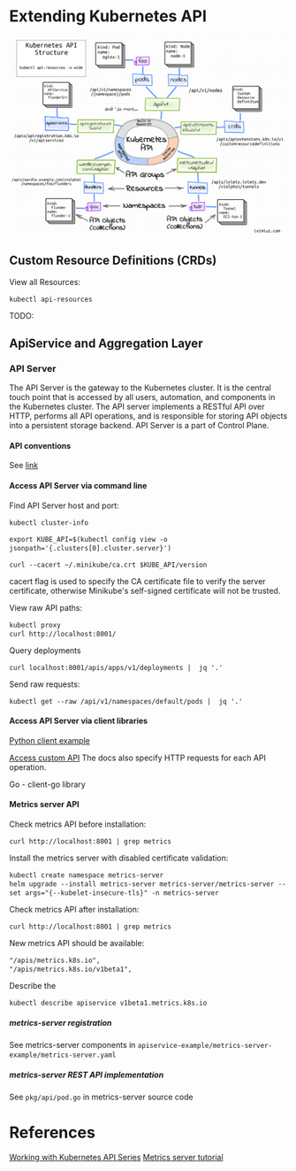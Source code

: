 # Extending Kubernetes API
![Kubernetes API Structure](kube-api-structure.png)
## Custom Resource Definitions (CRDs)
View all Resources:
```commandline
kubectl api-resources
```
TODO:

## ApiService and Aggregation Layer
### API Server
The API Server is the gateway to the Kubernetes cluster. 
It is the central touch point that is accessed by all users, automation, 
and components in the Kubernetes cluster. 
The API server implements a RESTful API over HTTP, performs all API operations, 
and is responsible for storing API objects into a persistent storage backend.
API Server is a part of Control Plane.
#### API conventions
See [link](https://github.com/kubernetes/community/blob/7f3f3205448a8acfdff4f1ddad81364709ae9b71/contributors/devel/sig-architecture/api-conventions.md#verbs-on-resources)
#### Access API Server via command line
Find API Server host and port:
```commandline
kubectl cluster-info
```
```commandline
export KUBE_API=$(kubectl config view -o jsonpath='{.clusters[0].cluster.server}')
```
```commandline
curl --cacert ~/.minikube/ca.crt $KUBE_API/version
```
cacert flag is used to specify the CA certificate file to verify the server certificate,
otherwise Minikube's self-signed certificate will not be trusted.

View raw API paths:
```commandline
kubectl proxy
curl http://localhost:8001/
```

Query deployments
```commandline
curl localhost:8001/apis/apps/v1/deployments |  jq '.'
```

Send raw requests:
```commandline
kubectl get --raw /api/v1/namespaces/default/pods |  jq '.'
```

#### Access API Server via client libraries
[Python client example](https://kubernetes.io/docs/tasks/administer-cluster/access-cluster-api/#python-client)

[Access custom API](https://github.com/kubernetes-client/python/blob/master/kubernetes/docs/CustomObjectsApi.md)
The docs also specify HTTP requests for each API operation.

Go - client-go library

#### Metrics server API
Check metrics API before installation:
```commandline
curl http://localhost:8001 | grep metrics
```

Install the metrics server with disabled certificate validation:
```commandline
kubectl create namespace metrics-server
helm upgrade --install metrics-server metrics-server/metrics-server --set args="{--kubelet-insecure-tls}" -n metrics-server
```

Check metrics API after installation:
```commandline
curl http://localhost:8001 | grep metrics
```
New metrics API should be available:
```text
"/apis/metrics.k8s.io",
"/apis/metrics.k8s.io/v1beta1",
```

Describe the 
```commandline
kubectl describe apiservice v1beta1.metrics.k8s.io
```

##### metrics-server registration
See metrics-server components in `apiservice-example/metrics-server-example/metrics-server.yaml`

##### metrics-server REST API implementation
See `pkg/api/pod.go` in metrics-server source code

# References
[Working with Kubernetes API Series](https://iximiuz.com/en/series/working-with-kubernetes-api/)
[Metrics server tutorial](https://kubernetes.io/docs/tasks/run-application/horizontal-pod-autoscale-walkthrough/)


